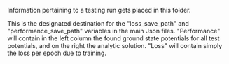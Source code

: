 Information pertaining to a testing run gets placed in this folder. 

This is the designated destination for the  "loss_save_path" and "performance_save_path" variables in the main Json files. "Performance" will contain in the left column the found ground state potentials for all test potentials, and on the right the analytic solution. "Loss" will contain simply the loss per epoch due to training.
